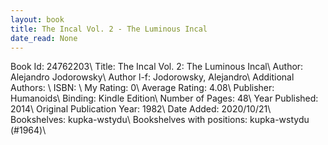 ```yaml
---
layout: book
title: The Incal Vol. 2 - The Luminous Incal
date_read: None
---
```


Book Id: 24762203\ 
Title: The Incal Vol. 2: The Luminous Incal\ 
Author: Alejandro Jodorowsky\ 
Author l-f: Jodorowsky, Alejandro\ 
Additional Authors: \ 
ISBN: \ 
My Rating: 0\ 
Average Rating: 4.08\ 
Publisher: Humanoids\ 
Binding: Kindle Edition\ 
Number of Pages: 48\ 
Year Published: 2014\ 
Original Publication Year: 1982\ 
Date Added: 2020/10/21\ 
Bookshelves: kupka-wstydu\ 
Bookshelves with positions: kupka-wstydu (#1964)\ 


